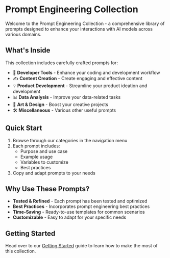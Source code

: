 # Prompt Engineering Collection

Welcome to the Prompt Engineering Collection - a comprehensive library of prompts designed to enhance your interactions with AI models across various domains.

## What's Inside

This collection includes carefully crafted prompts for:

- 🚀 **Developer Tools** - Enhance your coding and development workflow
- ✍️ **Content Creation** - Create engaging and effective content
- 💡 **Product Development** - Streamline your product ideation and development
- 📊 **Data Analysis** - Improve your data-related tasks
- 🎨 **Art & Design** - Boost your creative projects
- 🛠️ **Miscellaneous** - Various other useful prompts

## Quick Start

1. Browse through our categories in the navigation menu
2. Each prompt includes:
   - Purpose and use case
   - Example usage
   - Variables to customize
   - Best practices
3. Copy and adapt prompts to your needs

## Why Use These Prompts?

- **Tested & Refined** - Each prompt has been tested and optimized
- **Best Practices** - Incorporates prompt engineering best practices
- **Time-Saving** - Ready-to-use templates for common scenarios
- **Customizable** - Easy to adapt for your specific needs

## Getting Started

Head over to our [Getting Started](getting-started.md) guide to learn how to make the most of this collection. 